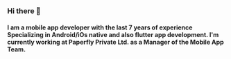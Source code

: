 ### Hi there 👋

#### I am a mobile app developer with the last 7 years of experience Specializing in Android/iOs native and also flutter app development. I'm currently working at Paperfly Private Ltd. as a Manager of the Mobile App Team.



<!--
**ramananda1110/ramananda1110** is a ✨ _special_ ✨ repository because its `README.md` (this file) appears on your GitHub profile.

Here are some ideas to get you started:

- 🔭 I’m currently working on ...
- 🌱 I’m currently learning ...
- 👯 I’m looking to collaborate on ...
- 🤔 I’m looking for help with ...
- 💬 Ask me about ...
- 📫 How to reach me: ...
- 😄 Pronouns: ...
- ⚡ Fun fact: ...
-->
